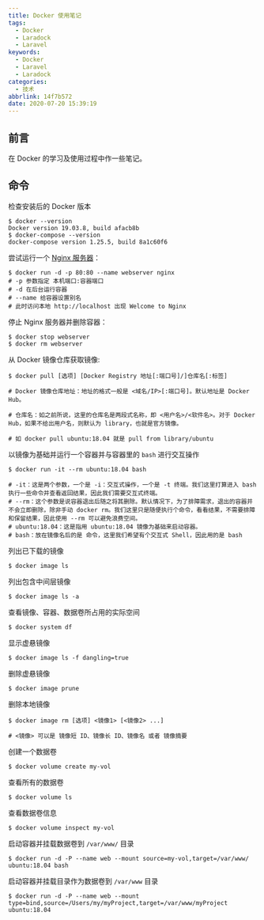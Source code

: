 ```yaml
---
title: Docker 使用笔记
tags:
  - Docker
  - Laradock
  - Laravel
keywords:
  - Docker
  - Laravel
  - Laradock
categories:
  - 技术
abbrlink: 14f7b572
date: 2020-07-20 15:39:19
---
```


## 前言

在 Docker 的学习及使用过程中作一些笔记。



## 命令

检查安装后的 Docker 版本

```shell
$ docker --version
Docker version 19.03.8, build afacb8b
$ docker-compose --version
docker-compose version 1.25.5, build 8a1c60f6
```

尝试运行一个 [Nginx 服务器](https://hub.docker.com/_/nginx/)：

```shell
$ docker run -d -p 80:80 --name webserver nginx
# -p 参数指定 本机端口:容器端口
# -d 在后台运行容器
# --name 给容器设置别名
# 此时访问本地 http://localhost 出现 Welcome to Nginx
```

停止 Nginx 服务器并删除容器：

```shell
$ docker stop webserver
$ docker rm webserver
```

从 Docker 镜像仓库获取镜像:

```shell
$ docker pull [选项] [Docker Registry 地址[:端口号]/]仓库名[:标签]

# Docker 镜像仓库地址：地址的格式一般是 <域名/IP>[:端口号]。默认地址是 Docker Hub。

# 仓库名：如之前所说，这里的仓库名是两段式名称，即 <用户名>/<软件名>。对于 Docker Hub，如果不给出用户名，则默认为 library，也就是官方镜像。

# 如 docker pull ubuntu:18.04 就是 pull from library/ubuntu
```

以镜像为基础并运行一个容器并与容器里的 `bash` 进行交互操作

```shell
$ docker run -it --rm ubuntu:18.04 bash

# -it：这是两个参数，一个是 -i：交互式操作，一个是 -t 终端。我们这里打算进入 bash 执行一些命令并查看返回结果，因此我们需要交互式终端。
# --rm：这个参数是说容器退出后随之将其删除。默认情况下，为了排障需求，退出的容器并不会立即删除，除非手动 docker rm。我们这里只是随便执行个命令，看看结果，不需要排障和保留结果，因此使用 --rm 可以避免浪费空间。
# ubuntu:18.04：这是指用 ubuntu:18.04 镜像为基础来启动容器。
# bash：放在镜像名后的是 命令，这里我们希望有个交互式 Shell，因此用的是 bash
```

列出已下载的镜像

```shell
$ docker image ls
```

列出包含中间层镜像

```shell
$ docker image ls -a
```

查看镜像、容器、数据卷所占用的实际空间

```shell
$ docker system df
```

显示虚悬镜像

```shell
$ docker image ls -f dangling=true
```

删除虚悬镜像

```shell
$ docker image prune
```

删除本地镜像

```shell
$ docker image rm [选项] <镜像1> [<镜像2> ...]

# <镜像> 可以是 镜像短 ID、镜像长 ID、镜像名 或者 镜像摘要

```

创建一个数据卷

```shell
$ docker volume create my-vol
```

查看所有的数据卷

```shell
$ docker volume ls
```

查看数据卷信息

```shell
$ docker volume inspect my-vol
```

启动容器并挂载数据卷到 `/var/www/` 目录

```shell
$ docker run -d -P --name web --mount source=my-vol,target=/var/www/ ubuntu:18.04 bash
```

启动容器并挂载目录作为数据卷到 `/var/www` 目录

```shell
$ docker run -d -P --name web --mount type=bind,source=/Users/my/myProject,target=/var/www/myProject ubuntu:18.04
```



